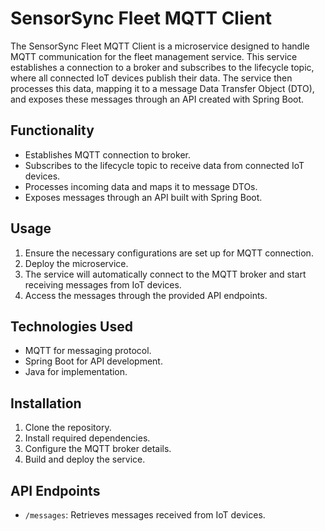 # SensorSync Fleet MQTT Client

The SensorSync Fleet MQTT Client is a microservice designed to handle MQTT communication for the fleet management service. This service establishes a connection to a broker and subscribes to the lifecycle topic, where all connected IoT devices publish their data. The service then processes this data, mapping it to a message Data Transfer Object (DTO), and exposes these messages through an API created with Spring Boot.

## Functionality

- Establishes MQTT connection to broker.
- Subscribes to the lifecycle topic to receive data from connected IoT devices.
- Processes incoming data and maps it to message DTOs.
- Exposes messages through an API built with Spring Boot.

## Usage

1. Ensure the necessary configurations are set up for MQTT connection.
2. Deploy the microservice.
3. The service will automatically connect to the MQTT broker and start receiving messages from IoT devices.
4. Access the messages through the provided API endpoints.

## Technologies Used

- MQTT for messaging protocol.
- Spring Boot for API development.
- Java for implementation.

## Installation

1. Clone the repository.
2. Install required dependencies.
3. Configure the MQTT broker details.
4. Build and deploy the service.

## API Endpoints

- `/messages`: Retrieves messages received from IoT devices.